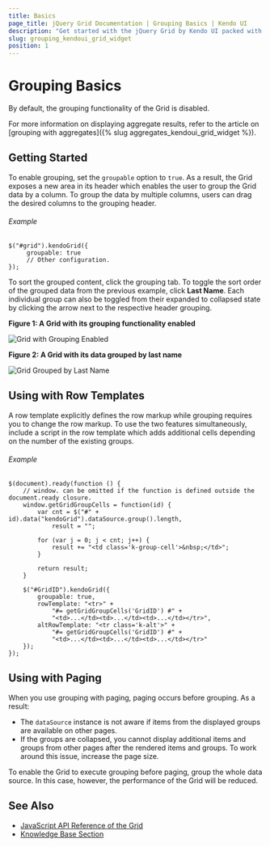 ```yaml
---
title: Basics
page_title: jQuery Grid Documentation | Grouping Basics | Kendo UI
description: "Get started with the jQuery Grid by Kendo UI packed with features such as sorting, grouping, paging, editing and more."
slug: grouping_kendoui_grid_widget
position: 1
---
```


# Grouping Basics

By default, the grouping functionality of the Grid is disabled.

For more information on displaying aggregate results, refer to the article on [grouping with aggregates]({% slug aggregates_kendoui_grid_widget %}).

## Getting Started

To enable grouping, set the `groupable` option to `true`. As a result, the Grid exposes a new area in its header which enables the user to group the Grid data by a column. To group the data by multiple columns, users can drag the desired columns to the grouping header.

###### Example

    $("#grid").kendoGrid({
         groupable: true
         // Other configuration.
    });

To sort the grouped content, click the grouping tab. To toggle the sort order of the grouped data from the previous example, click **Last Name**. Each individual group can also be toggled from their expanded to collapsed state by clicking the arrow next to the respective header grouping.

**Figure 1: A Grid with its grouping functionality enabled**

![Grid with Grouping Enabled](grid5_1.png)

**Figure 2: A Grid with its data grouped by last name**

![Grid Grouped by Last Name](grid6_1.png)

## Using with Row Templates

A row template explicitly defines the row markup while grouping requires you to change the row markup. To use the two features simultaneously, include a script in the row template which adds additional cells depending on the number of the existing groups.

###### Example

    $(document).ready(function () {
        // window. can be omitted if the function is defined outside the document.ready closure.
        window.getGridGroupCells = function(id) {
            var cnt = $("#" + id).data("kendoGrid").dataSource.group().length,
                result = "";

            for (var j = 0; j < cnt; j++) {
                result += "<td class='k-group-cell'>&nbsp;</td>";
            }

            return result;
        }

        $("#GridID").kendoGrid({
            groupable: true,
            rowTemplate: "<tr>" +
                "#= getGridGroupCells('GridID') #" +
                "<td>...</td><td>...</td><td>...</td></tr>",
            altRowTemplate: "<tr class='k-alt'>" +
                "#= getGridGroupCells('GridID') #" +
                "<td>...</td><td>...</td><td>...</td></tr>"
        });
    });

## Using with Paging

When you use grouping with paging, paging occurs before grouping. As a result:
* The `dataSource` instance is not aware if items from the displayed groups are available on other pages.
* If the groups are collapsed, you cannot display additional items and groups from other pages after the rendered items and groups. To work around this issue, increase the page size.

To enable the Grid to execute grouping before paging, group the whole data source. In this case, however, the performance of the Grid will be reduced.

## See Also

* [JavaScript API Reference of the Grid](/api/javascript/ui/grid)
* [Knowledge Base Section](/knowledge-base)
